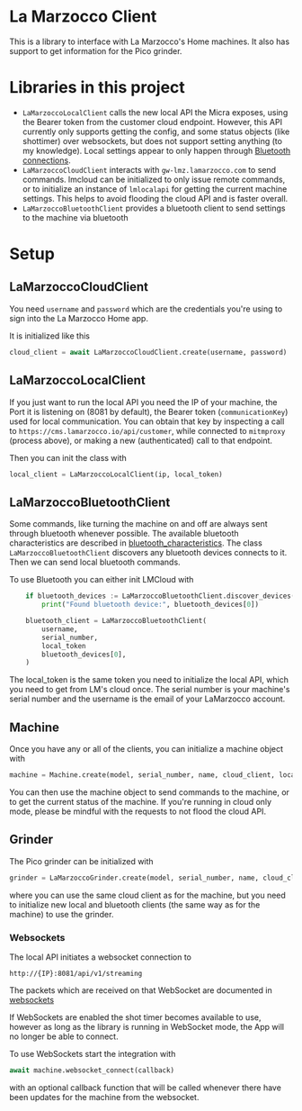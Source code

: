 # La Marzocco Client
This is a library to interface with La Marzocco's Home machines.
It also has support to get information for the Pico grinder.



# Libraries in this project
- `LaMarzoccoLocalClient` calls the new local API the Micra exposes, using the Bearer token from the customer cloud endpoint. However, this API currently only supports getting the config, and some status objects (like shottimer) over websockets, but does not support setting anything (to my knowledge). Local settings appear to only happen through [Bluetooth connections](#lmbluetooth). 
- `LaMarzoccoCloudClient` interacts with `gw-lmz.lamarzocco.com` to send commands. lmcloud can be initialized to only issue remote commands, or to initialize an instance of `lmlocalapi` for getting the current machine settings. This helps to avoid flooding the cloud API and is faster overall.
- `LaMarzoccoBluetoothClient` provides a bluetooth client to send settings to the machine via bluetooth

# Setup

## LaMarzoccoCloudClient


You need `username` and `password` which are the credentials you're using to sign into the La Marzocco Home app.


It is initialized like this
```python
cloud_client = await LaMarzoccoCloudClient.create(username, password)
```

## LaMarzoccoLocalClient
If you just want to run the local API you need the IP of your machine, the Port it is listening on (8081 by default), the Bearer token (`communicationKey`) used for local communication. 
You can obtain that key by inspecting a call to `https://cms.lamarzocco.io/api/customer`, while connected to `mitmproxy` (process above), or making a new (authenticated) call to that endpoint. 

Then you can init the class with 
```python
local_client = LaMarzoccoLocalClient(ip, local_token)
```


## LaMarzoccoBluetoothClient
Some commands, like turning the machine on and off are always sent through bluetooth whenever possible. The available bluetooth characteristics are described in [bluetooth_characteristics](docs/bluetooth_characteristics.md).
The class `LaMarzoccoBluetoothClient` discovers any bluetooth devices connects to it. Then we can send local bluetooth commands.

To use Bluetooth you can either init LMCloud with
```python
    if bluetooth_devices := LaMarzoccoBluetoothClient.discover_devices():
        print("Found bluetooth device:", bluetooth_devices[0])

    bluetooth_client = LaMarzoccoBluetoothClient(
        username,
        serial_number,
        local_token
        bluetooth_devices[0],
    )
```

The local_token is the same token you need to initialize the local API, which you need to get from LM's cloud once. The serial number is your machine's serial number and the username is the email of your LaMarzocco account.


## Machine
Once you have any or all of the clients, you can initialize a machine object with
```python
machine = Machine.create(model, serial_number, name, cloud_client, local_client, bluetooth_client)
```

You can then use the machine object to send commands to the machine, or to get the current status of the machine. If you're running in cloud only mode, please be mindful with the requests to not flood the cloud API.

## Grinder
The Pico grinder can be initialized with
```python
grinder = LaMarzoccoGrinder.create(model, serial_number, name, cloud_client, local_client, bluetooth_client)
```
where you can use the same cloud client as for the machine, but you need to initialize new local and bluetooth clients (the same way as for the machine) to use the grinder.

### Websockets
The local API initiates a websocket connection to
```
http://{IP}:8081/api/v1/streaming
```
The packets which are received on that WebSocket are documented in [websockets](docs/websockets.md)

If WebSockets are enabled the shot timer becomes available to use, however as long as the library is running in WebSocket mode, the App will no longer be able to connect.

To use WebSockets start the integration with
```python
await machine.websocket_connect(callback)
```
with an optional callback function that will be called whenever there have been updates for the machine from the websocket.